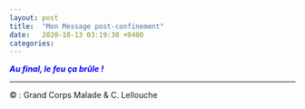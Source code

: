 ```yaml
---
layout: post
title:  "Mon Message post-confinement"
date:   2020-10-13 03:19:30 +0400
categories: 
---
```

<!---

--->


<span style="color: blue">***Au final, le feu ça brûle !***</span>
<br/>

------
&copy; : Grand Corps Malade & C. Lellouche